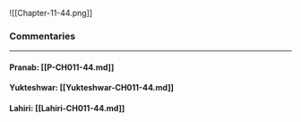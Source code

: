 ![[Chapter-11-44.png]]

### Commentaries

---

#### Pranab: [[P-CH011-44.md]]

#### Yukteshwar: [[Yukteshwar-CH011-44.md]]

#### Lahiri: [[Lahiri-CH011-44.md]]
